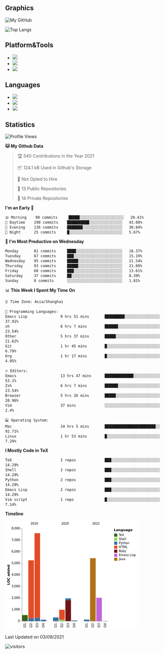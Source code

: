 ## Graphics

![My GitHub](https://github-readme-stats.vercel.app/api?username=SteamedFish&count_private=true&show_icons=true&theme=buefy&include_all_commits=false)

![Top Langs](https://github-readme-stats.vercel.app/api/top-langs/?username=SteamedFish&theme=buefy&hide=ruby&count_private=true&show_icons=true&layout=compact)

## Platform&Tools

* [![](https://img.shields.io/badge/ArchLinux--purple?style=flat-square&logo=ArchLinux)](https://www.archlinux.org/)
* [![](https://img.shields.io/badge/Gentoo-testing-purple?style=flat-square&logo=Gentoo)](https://www.gentoo.org/)
* [![](https://img.shields.io/badge/Doom%20Emacs-28-blue?style=flat-square&logo=Gnu%20emacs&logoColor=white)](https://www.gnu.org/software/emacs/)

## Languages

* [![](https://img.shields.io/badge/-Python-3776AB?style=flat-square&logo=python&logoColor=white)](https://www.python.org/)
* [![](https://img.shields.io/badge/-Bash-00ADD8?style=flat-square&logo=Gnu-bash&logoColor=white)](https://www.gnu.org/software/bash/)
* [![](https://img.shields.io/badge/-Go-00ADD8?style=flat-square&logo=go&logoColor=white)](https://golang.org/)

## Statistics

<!--START_SECTION:waka-->
![Profile Views](http://img.shields.io/badge/Profile%20Views-10-blue)

**🐱 My Github Data** 

> 🏆 540 Contributions in the Year 2021
 > 
> 📦 124.1 kB Used in Github's Storage 
 > 
> 🚫 Not Opted to Hire
 > 
> 📜 13 Public Repositories 
 > 
> 🔑 14 Private Repositories  
 > 
**I'm an Early 🐤** 

```text
🌞 Morning    90 commits     █████░░░░░░░░░░░░░░░░░░░░   20.41% 
🌆 Daytime    190 commits    ██████████░░░░░░░░░░░░░░░   43.08% 
🌃 Evening    136 commits    ███████░░░░░░░░░░░░░░░░░░   30.84% 
🌙 Night      25 commits     █░░░░░░░░░░░░░░░░░░░░░░░░   5.67%

```
📅 **I'm Most Productive on Wednesday** 

```text
Monday       81 commits     ████░░░░░░░░░░░░░░░░░░░░░   18.37% 
Tuesday      67 commits     ███░░░░░░░░░░░░░░░░░░░░░░   15.19% 
Wednesday    95 commits     █████░░░░░░░░░░░░░░░░░░░░   21.54% 
Thursday     93 commits     █████░░░░░░░░░░░░░░░░░░░░   21.09% 
Friday       60 commits     ███░░░░░░░░░░░░░░░░░░░░░░   13.61% 
Saturday     37 commits     ██░░░░░░░░░░░░░░░░░░░░░░░   8.39% 
Sunday       8 commits      ░░░░░░░░░░░░░░░░░░░░░░░░░   1.81%

```


📊 **This Week I Spent My Time On** 

```text
⌚︎ Time Zone: Asia/Shanghai

💬 Programming Languages: 
Emacs Lisp               9 hrs 51 mins       █████████░░░░░░░░░░░░░░░░   37.91% 
sh                       6 hrs 7 mins        ██████░░░░░░░░░░░░░░░░░░░   23.54% 
Other                    5 hrs 37 mins       █████░░░░░░░░░░░░░░░░░░░░   21.62% 
Git                      1 hr 45 mins        █░░░░░░░░░░░░░░░░░░░░░░░░   6.79% 
Org                      1 hr 17 mins        █░░░░░░░░░░░░░░░░░░░░░░░░   4.95%

🔥 Editors: 
Emacs                    13 hrs 47 mins      █████████████░░░░░░░░░░░░   53.1% 
Zsh                      6 hrs 7 mins        ██████░░░░░░░░░░░░░░░░░░░   23.54% 
Browser                  5 hrs 26 mins       █████░░░░░░░░░░░░░░░░░░░░   20.96% 
Vim                      37 mins             ░░░░░░░░░░░░░░░░░░░░░░░░░   2.4%

💻 Operating System: 
Mac                      24 hrs 5 mins       ███████████████████████░░   92.71% 
Linux                    1 hr 53 mins        █░░░░░░░░░░░░░░░░░░░░░░░░   7.29%

```

**I Mostly Code in TeX** 

```text
TeX                      2 repos             ███░░░░░░░░░░░░░░░░░░░░░░   14.29% 
Shell                    2 repos             ███░░░░░░░░░░░░░░░░░░░░░░   14.29% 
Python                   2 repos             ███░░░░░░░░░░░░░░░░░░░░░░   14.29% 
Emacs Lisp               2 repos             ███░░░░░░░░░░░░░░░░░░░░░░   14.29% 
Vim script               1 repo              █░░░░░░░░░░░░░░░░░░░░░░░░   7.14%

```


**Timeline**

![Chart not found](https://raw.githubusercontent.com/SteamedFish/SteamedFish/master/charts/bar_graph.png) 


 Last Updated on 03/09/2021
<!--END_SECTION:waka-->

![visitors](https://visitor-badge.laobi.icu/badge?page_id=SteamedFish.SteamedFish)
